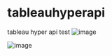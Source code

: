 # tableauhyperapi
tableau hyper api test
![image](https://github.com/user-attachments/assets/603ac2bb-f3bb-4272-9b66-3fc567844fbf)

![image](https://github.com/user-attachments/assets/75ad56b1-a613-4910-8fdf-7c4b30bc70c3)
